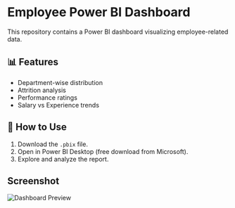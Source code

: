 # Employee Power BI Dashboard

This repository contains a Power BI dashboard visualizing employee-related data.

## 📊 Features
- Department-wise distribution
- Attrition analysis
- Performance ratings
- Salary vs Experience trends

## 📝 How to Use
1. Download the `.pbix` file.
2. Open in Power BI Desktop (free download from Microsoft).
3. Explore and analyze the report.

## Screenshot
![Dashboard Preview](dashboard-preview.png)



